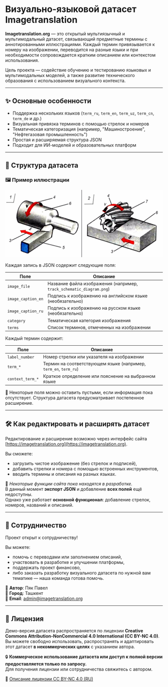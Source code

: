 
# Визуально-языковой датасет Imagetranslation

**Imagetranslation.org** — это открытый мультиязычный и мультимодальный датасет, связывающий предметные термины с аннотированными иллюстрациями. Каждый термин привязывается к номеру на изображении, переводится на разные языки и при необходимости сопровождается кратким описанием или контекстом использования.

Цель проекта — содействие обучению и тестированию языковых и мультимодальных моделей, а также развитие технического образования с использованием визуального контекста.

---

## ✨ Основные особенности

- Поддержка нескольких языков (`term_ru`, `term_en`, `term_uz`, `term_cn`, `term_de` и др.)
- Визуальная привязка терминов с помощью стрелок и номеров
- Тематическая категоризация (например, "Машиностроение", "Нефтегазовая промышленность")
- Простая и расширяемая структура JSON
- Подходит для ИИ-моделей и образовательных платформ

---

## 📁 Структура датасета

### 🖼️ Пример иллюстрации

![Track schematic](./track_schematic_diagram.png)

Каждая запись в JSON содержит следующие поля:

| Поле                | Описание |
|---------------------|----------|
| `image_file`        | Название файла изображения (например, `track_schematic_diagram.png`) |
| `image_caption_en`  | Подпись к изображению на английском языке (необязательно) |
| `image_caption_ru`  | Подпись к изображению на русском языке (необязательно) |
| `category`          | Тематическая категория изображения |
| `terms`             | Список терминов, отмеченных на изображении |

Каждый термин содержит:

| Поле                        | Описание |
|-----------------------------|----------|
| `label_number`              | Номер стрелки или указателя на изображении |
| `term_*`                    | Термин на соответствующем языке (например, `term_en`, `term_ru`) |
| `context_term_*`            | Краткое определение или пояснение на выбранном языке |

📌 Некоторые поля можно оставить пустыми, если информация пока отсутствует. Структура датасета предусматривает постепенное расширение.

---

## 🛠 Как редактировать и расширять датасет

Редактирование и расширение возможно через интерфейс сайта [https://imagetranslation.org](https://imagetranslation.org).

Вы сможете:

- загрузить чистое изображение (без стрелок и подписей),
- добавить стрелки и номера с помощью встроенных инструментов,
- вводить термины и описания на разных языках.

🔧 *Некоторые функции сайта пока находятся в разработке.*  
В данный момент **экспорт JSON** и добавление **всех полей** ещё недоступны.  
Однако уже работает **основной функционал**: добавление стрелок, номеров, названий и описаний.

---

## 🤝 Сотрудничество

Проект открыт к сотрудничеству!

Вы можете:

- помочь с переводами или заполнением описаний,
- участвовать в разработке и улучшении платформы,
- поддержать проект финансово,
- либо заказать разработку визуального датасета по нужной вам тематике — наша команда готова помочь.

👤 **Автор**: Пяк Павел  
📍 **Город**: Ташкент  
📧 **Email**: admin@imagetranslation.org

---

## 📜 Лицензия

Демо-версия датасета распространяется по лицензии **Creative Commons Attribution-NonCommercial 4.0 International (CC BY-NC 4.0)**.  
Вы можете свободно использовать, распространять и адаптировать этот датасет **в некоммерческих целях** с указанием автора.

🔒 **Коммерческое использование датасета или доступ к полной версии предоставляется только по запросу.**  
Для получения лицензии или сотрудничества свяжитесь с автором.

🔗 [Описание лицензии CC BY-NC 4.0 (RU)](https://creativecommons.org/licenses/by-nc/4.0/deed.ru)

